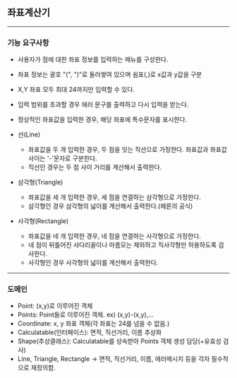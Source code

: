 ## 좌표계산기
-- -

### 기능 요구사항
- 사용자가 점에 대한 좌표 정보를 입력하는 메뉴를 구성한다.
- 좌표 정보는 괄호 "(", ")"로 둘러쌓여 있으며 쉼표(,)로 x값과 y값을 구분
- X,Y 좌표 모두 최대 24까지만 입력할 수 있다.
- 입력 범위를 초과할 경우 에러 문구를 출력하고 다시 입력을 받는다.
- 정상적인 좌표값을 입력한 경우, 해당 좌표에 특수문자를 표시한다.

- 선(Line)
    - 좌표값을 두 개 입력한 경우, 두 점을 잇는 직선으로 가정한다. 좌표값과 좌표값 사이는 '-'문자로 구분한다. 
    - 직선인 경우는 두 점 사이 거리를 계산해서 출력한다.

- 삼각형(Triangle)
    - 좌표값을 세 개 입력한 경우, 세 점을 연결하는 삼각형으로 가정한다.
    - 삼각형인 경우 삼각형의 넓이를 계산해서 출력한다.(헤론의 공식)

- 사각형(Rectangle)
    - 좌표값을 네 개 입력한 경우, 네 점을 연결하는 사각형으로 가정한다.
    - 네 점이 뒤틀어진 사다리꼴이나 마름모는 제외하고 직사각형만 허용하도록 검사한다.
    - 사각형인 경우 사각형의 넓이를 계산해서 출력한다.
-- -
### 도메인
- Point: (x,y)로 이루어진 객체
- Points: Point들로 이루어진 객체. ex) (x,y)-(x,y),... 
- Coordinate: x, y 좌표 객체(각 좌표는 24를 넘을 수 없음.)
- Calculatable(인터페이스): 면적, 직선거리, 이름 추상화
- Shape(추상클래스): Calculatable를 상속받아 Points 객체 생성 담당(+유효성 검사)
- Line, Triangle, Rectangle -> 면적, 직선거리, 이름, 에러메시지 등을 각자 필수적으로 재정의함.


